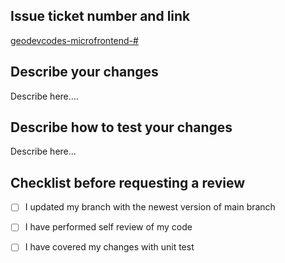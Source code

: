 ## Issue ticket number and link
[geodevcodes-microfrontend-#](https://github.com/olatunde1998/geodevcodes-microfrontend/issues/{{NO}})

## Describe your changes

Describe here....

## Describe how to test your changes

Describe here...

## Checklist before requesting a review
- [ ] I updated my branch with the newest version of main branch
- [ ] I have performed self review of my code
- [ ] I have covered my changes with unit test

